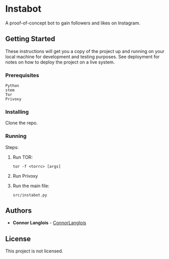 # Instabot

A proof-of-concept bot to gain followers and likes on Instagram.

## Getting Started

These instructions will get you a copy of the project up and running on your local machine for development and testing purposes. See deployment for notes on how to deploy the project on a live system.

### Prerequisites

```
Python
stem
Tor
Privoxy
```

### Installing

Clone the repo.

### Running

Steps:

1. Run TOR:

	```
	tor -f <torrc> [args]
	```

2. Run Privoxy

3. Run the main file:

	```
	src/instabot.py
	```

## Authors

* **Connor Langlois** - [ConnorLanglois](https://github.com/ConnorLanglois)

## License

This project is not licensed.
